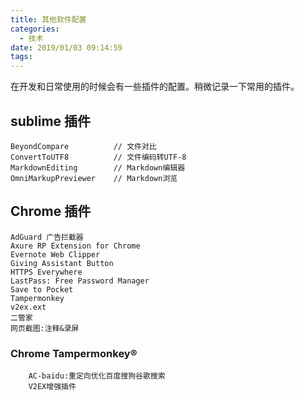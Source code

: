 ```yaml
---
title: 其他软件配置
categories:
  - 技术
date: 2019/01/03 09:14:59
tags:
---
```


在开发和日常使用的时候会有一些插件的配置。稍微记录一下常用的插件。

<!--more-->

## sublime 插件

```
BeyondCompare          // 文件对比
ConvertToUTF8          // 文件编码转UTF-8
MarkdownEditing        // Markdown编辑器
OmniMarkupPreviewer    // Markdown浏览
```

## Chrome 插件

```
AdGuard 广告拦截器
Axure RP Extension for Chrome
Evernote Web Clipper
Giving Assistant Button
HTTPS Everywhere
LastPass: Free Password Manager
Save to Pocket
Tampermonkey
v2ex.ext
二管家
网页截图:注释&录屏
```

### Chrome Tampermonkey®

```
    AC-baidu:重定向优化百度搜狗谷歌搜索
    V2EX增强插件
```


